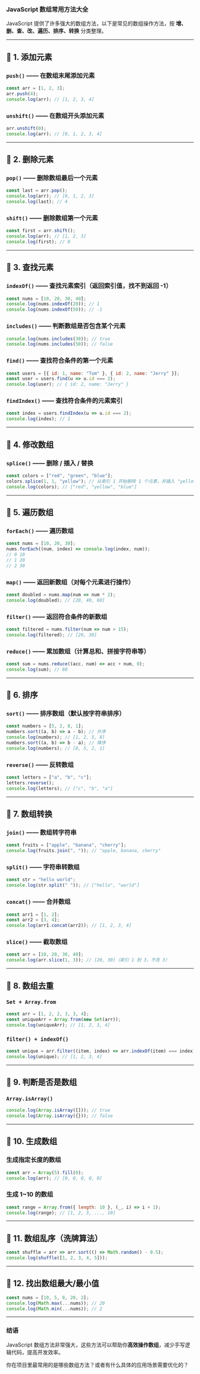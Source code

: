 ### JavaScript 数组常用方法大全

JavaScript 提供了许多强大的数组方法，以下是常见的数组操作方法，按 **增、删、查、改、遍历、排序、转换** 分类整理。

---

## 🔹 1. 添加元素
### `push()` —— **在数组末尾添加元素**
```js
const arr = [1, 2, 3];
arr.push(4);
console.log(arr); // [1, 2, 3, 4]
```

### `unshift()` —— **在数组开头添加元素**
```js
arr.unshift(0);
console.log(arr); // [0, 1, 2, 3, 4]
```

---

## 🔹 2. 删除元素
### `pop()` —— **删除数组最后一个元素**
```js
const last = arr.pop();
console.log(arr); // [0, 1, 2, 3]
console.log(last); // 4
```

### `shift()` —— **删除数组第一个元素**
```js
const first = arr.shift();
console.log(arr); // [1, 2, 3]
console.log(first); // 0
```

---

## 🔹 3. 查找元素
### `indexOf()` —— **查找元素索引（返回索引值，找不到返回 -1）**
```js
const nums = [10, 20, 30, 40];
console.log(nums.indexOf(20)); // 1
console.log(nums.indexOf(50)); // -1
```

### `includes()` —— **判断数组是否包含某个元素**
```js
console.log(nums.includes(30)); // true
console.log(nums.includes(50)); // false
```

### `find()` —— **查找符合条件的第一个元素**
```js
const users = [{ id: 1, name: "Tom" }, { id: 2, name: "Jerry" }];
const user = users.find(u => u.id === 2);
console.log(user); // { id: 2, name: "Jerry" }
```

### `findIndex()` —— **查找符合条件的元素索引**
```js
const index = users.findIndex(u => u.id === 2);
console.log(index); // 1
```

---

## 🔹 4. 修改数组
### `splice()` —— **删除 / 插入 / 替换**
```js
const colors = ["red", "green", "blue"];
colors.splice(1, 1, "yellow"); // 从索引 1 开始删除 1 个元素，并插入 "yellow"
console.log(colors); // ["red", "yellow", "blue"]
```

---

## 🔹 5. 遍历数组
### `forEach()` —— **遍历数组**
```js
const nums = [10, 20, 30];
nums.forEach((num, index) => console.log(index, num));
// 0 10
// 1 20
// 2 30
```

### `map()` —— **返回新数组（对每个元素进行操作）**
```js
const doubled = nums.map(num => num * 2);
console.log(doubled); // [20, 40, 60]
```

### `filter()` —— **返回符合条件的新数组**
```js
const filtered = nums.filter(num => num > 15);
console.log(filtered); // [20, 30]
```

### `reduce()` —— **累加数组（计算总和、拼接字符串等）**
```js
const sum = nums.reduce((acc, num) => acc + num, 0);
console.log(sum); // 60
```

---

## 🔹 6. 排序
### `sort()` —— **排序数组（默认按字符串排序）**
```js
const numbers = [5, 2, 8, 1];
numbers.sort((a, b) => a - b); // 升序
console.log(numbers); // [1, 2, 5, 8]
numbers.sort((a, b) => b - a); // 降序
console.log(numbers); // [8, 5, 2, 1]
```

### `reverse()` —— **反转数组**
```js
const letters = ["a", "b", "c"];
letters.reverse();
console.log(letters); // ["c", "b", "a"]
```

---

## 🔹 7. 数组转换
### `join()` —— **数组转字符串**
```js
const fruits = ["apple", "banana", "cherry"];
console.log(fruits.join(", ")); // "apple, banana, cherry"
```

### `split()` —— **字符串转数组**
```js
const str = "hello world";
console.log(str.split(" ")); // ["hello", "world"]
```

### `concat()` —— **合并数组**
```js
const arr1 = [1, 2];
const arr2 = [3, 4];
console.log(arr1.concat(arr2)); // [1, 2, 3, 4]
```

### `slice()` —— **截取数组**
```js
const arr = [10, 20, 30, 40];
console.log(arr.slice(1, 3)); // [20, 30]（索引 1 到 3，不含 3）
```

---

## 🔹 8. 数组去重
### `Set + Array.from`
```js
const arr = [1, 2, 2, 3, 3, 4];
const uniqueArr = Array.from(new Set(arr));
console.log(uniqueArr); // [1, 2, 3, 4]
```

### `filter() + indexOf()`
```js
const unique = arr.filter((item, index) => arr.indexOf(item) === index);
console.log(unique); // [1, 2, 3, 4]
```

---

## 🔹 9. 判断是否是数组
### `Array.isArray()`
```js
console.log(Array.isArray([])); // true
console.log(Array.isArray({})); // false
```

---

## 🔹 10. 生成数组
### 生成指定长度的数组
```js
const arr = Array(5).fill(0);
console.log(arr); // [0, 0, 0, 0, 0]
```

### 生成 1~10 的数组
```js
const range = Array.from({ length: 10 }, (_, i) => i + 1);
console.log(range); // [1, 2, 3, ..., 10]
```

---

## 🔹 11. 数组乱序（洗牌算法）
```js
const shuffle = arr => arr.sort(() => Math.random() - 0.5);
console.log(shuffle([1, 2, 3, 4, 5]));
```

---

## 🔹 12. 找出数组最大/最小值
```js
const nums = [10, 5, 8, 20, 2];
console.log(Math.max(...nums)); // 20
console.log(Math.min(...nums)); // 2
```

---

### 结语
JavaScript 数组方法非常强大，这些方法可以帮助你**高效操作数组**，减少手写逻辑代码，提高开发效率。

你在项目里最常用的是哪些数组方法？或者有什么具体的应用场景需要优化的？